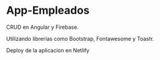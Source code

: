 # App-Empleados
CRUD en Angular y Firebase.

Utilizando librerias como Bootstrap, Fontawesome y Toastr.

Deploy de la aplicacion en Netlify
